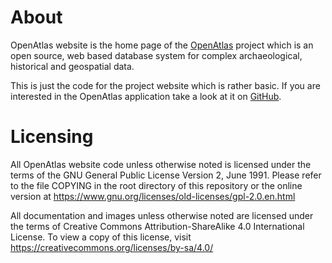 # About

OpenAtlas website is the home page of the [OpenAtlas](http://openatlas.eu) project which is an open source, web based database system for complex archaeological, historical and geospatial data.

This is just the code for the project website which is rather basic. If you are interested in the OpenAtlas application take a look at it on [GitHub](https://github.com/craws/OpenAtlas).

# Licensing

All OpenAtlas website code unless otherwise noted is licensed under the terms of the GNU General Public License Version 2,
June 1991. Please refer to the file COPYING in the root directory of this repository or the online version at https://www.gnu.org/licenses/old-licenses/gpl-2.0.en.html

All documentation and images unless otherwise noted are licensed under the terms of
Creative Commons Attribution-ShareAlike 4.0 International License.
To view a copy of this license, visit https://creativecommons.org/licenses/by-sa/4.0/
